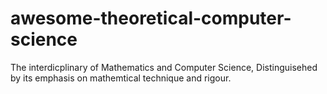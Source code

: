 # awesome-theoretical-computer-science
The interdicplinary of Mathematics and Computer Science, Distinguisehed by its emphasis on mathemtical technique and rigour.
